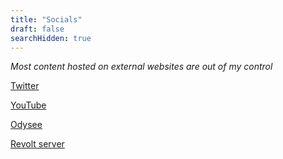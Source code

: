 ```yaml
---
title: "Socials"
draft: false
searchHidden: true
---
```


*Most content hosted on external websites are out of my control*

[Twitter](https://twitter.com)

[YouTube](https://www.youtube.com/channel/UCUU5vDID2lyUkTbeU4ry-CQ)

[Odysee](https://odysee.com/@mosatheninja:9)

[Revolt server](https://app.revolt.chat/invite/CN6ZDq74)
